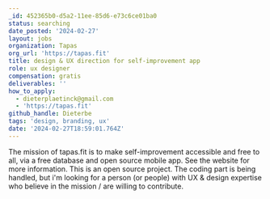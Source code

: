 ```yaml
---
_id: 452365b0-d5a2-11ee-85d6-e73c6ce01ba0
status: searching
date_posted: '2024-02-27'
layout: jobs
organization: Tapas
org_url: 'https://tapas.fit'
title: design & UX direction for self-improvement app
role: ux designer
compensation: gratis
deliverables: ''
how_to_apply:
  - dieterplaetinck@gmail.com
  - 'https://tapas.fit'
github_handle: Dieterbe
tags: 'design, branding, ux'
date: '2024-02-27T18:59:01.764Z'
---
```

The mission of tapas.fit is to make self-improvement accessible and free to all, via a free database and open source mobile app.
See the website for more information.
This is an open source project. The coding part is being handled, but i'm looking for a person (or people) with UX & design expertise who believe in the mission / are willing to contribute.
